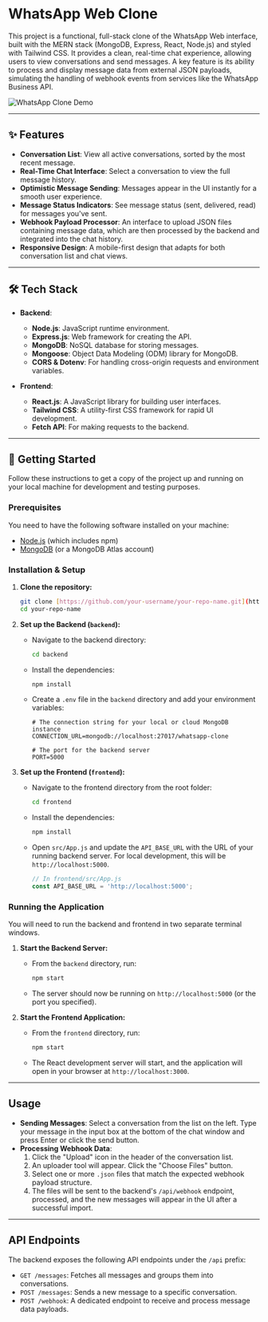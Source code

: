 # WhatsApp Web Clone

This project is a functional, full-stack clone of the WhatsApp Web interface, built with the MERN stack (MongoDB, Express, React, Node.js) and styled with Tailwind CSS. It provides a clean, real-time chat experience, allowing users to view conversations and send messages. A key feature is its ability to process and display message data from external JSON payloads, simulating the handling of webhook events from services like the WhatsApp Business API.

![WhatsApp Clone Demo](https://webclonewtsapp.netlify.app/)

---

## ✨ Features

* **Conversation List**: View all active conversations, sorted by the most recent message.
* **Real-Time Chat Interface**: Select a conversation to view the full message history.
* **Optimistic Message Sending**: Messages appear in the UI instantly for a smooth user experience.
* **Message Status Indicators**: See message status (sent, delivered, read) for messages you've sent.
* **Webhook Payload Processor**: An interface to upload JSON files containing message data, which are then processed by the backend and integrated into the chat history.
* **Responsive Design**: A mobile-first design that adapts for both conversation list and chat views.

---

## 🛠️ Tech Stack

* **Backend**:
    * **Node.js**: JavaScript runtime environment.
    * **Express.js**: Web framework for creating the API.
    * **MongoDB**: NoSQL database for storing messages.
    * **Mongoose**: Object Data Modeling (ODM) library for MongoDB.
    * **CORS & Dotenv**: For handling cross-origin requests and environment variables.

* **Frontend**:
    * **React.js**: A JavaScript library for building user interfaces.
    * **Tailwind CSS**: A utility-first CSS framework for rapid UI development.
    * **Fetch API**: For making requests to the backend.

---

## 🚀 Getting Started

Follow these instructions to get a copy of the project up and running on your local machine for development and testing purposes.

### Prerequisites

You need to have the following software installed on your machine:
* [Node.js](https://nodejs.org/en/) (which includes npm)
* [MongoDB](https://www.mongodb.com/try/download/community) (or a MongoDB Atlas account)

### Installation & Setup

1.  **Clone the repository:**
    ```sh
    git clone [https://github.com/your-username/your-repo-name.git](https://github.com/your-username/your-repo-name.git)
    cd your-repo-name
    ```

2.  **Set up the Backend (`backend`):**
    * Navigate to the backend directory:
        ```sh
        cd backend
        ```
    * Install the dependencies:
        ```sh
        npm install
        ```
    * Create a `.env` file in the `backend` directory and add your environment variables:
        ```env
        # The connection string for your local or cloud MongoDB instance
        CONNECTION_URL=mongodb://localhost:27017/whatsapp-clone

        # The port for the backend server
        PORT=5000
        ```

3.  **Set up the Frontend (`frontend`):**
    * Navigate to the frontend directory from the root folder:
        ```sh
        cd frontend
        ```
    * Install the dependencies:
        ```sh
        npm install
        ```
    * Open `src/App.js` and update the `API_BASE_URL` with the URL of your running backend server. For local development, this will be `http://localhost:5000`.
        ```javascript
        // In frontend/src/App.js
        const API_BASE_URL = 'http://localhost:5000';
        ```

### Running the Application

You will need to run the backend and frontend in two separate terminal windows.

1.  **Start the Backend Server:**
    * From the `backend` directory, run:
        ```sh
        npm start
        ```
    * The server should now be running on `http://localhost:5000` (or the port you specified).

2.  **Start the Frontend Application:**
    * From the `frontend` directory, run:
        ```sh
        npm start
        ```
    * The React development server will start, and the application will open in your browser at `http://localhost:3000`.

---

## Usage

* **Sending Messages**: Select a conversation from the list on the left. Type your message in the input box at the bottom of the chat window and press Enter or click the send button.
* **Processing Webhook Data**:
    1.  Click the "Upload" icon in the header of the conversation list.
    2.  An uploader tool will appear. Click the "Choose Files" button.
    3.  Select one or more `.json` files that match the expected webhook payload structure.
    4.  The files will be sent to the backend's `/api/webhook` endpoint, processed, and the new messages will appear in the UI after a successful import.

---

## API Endpoints

The backend exposes the following API endpoints under the `/api` prefix:

* `GET /messages`: Fetches all messages and groups them into conversations.
* `POST /messages`: Sends a new message to a specific conversation.
* `POST /webhook`: A dedicated endpoint to receive and process message data payloads.
